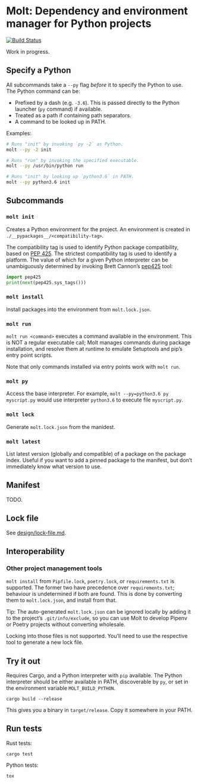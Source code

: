 # Molt: Dependency and environment manager for Python projects

[![Build Status](https://travis-ci.com/uranusjr/molt.svg?branch=master)](https://travis-ci.com/uranusjr/molt)

Work in progress.


## Specify a Python

All subcommands take a `--py` flag *before* it to specify the Python to use.
The Python command can be:

* Prefixed by a dash (e.g. `-3.6`). This is passed directly to the Python
  launcher (`py` command) if available.
* Treated as a path if containing path separators.
* A command to be looked up in PATH.

Examples:

```bash
# Runs "init" by invoking `py -2` as Python.
molt --py -2 init

# Runs "run" by invoking the specified executable.
molt --py /usr/bin/python run

# Runs "init" by looking up `python3.6` in PATH.
molt --py python3.6 init
```


## Subcommands

### `molt init`

Creates a Python environment for the project. An environment is created in
`./__pypackages__/<compatibility-tag>`.

The compatibility tag is used to identify Python package compatibility, based
on [PEP 425]. The strictest compatibility tag is used to identify a platform.
The value of which for a given Python interpreter can be unambiguously
determined by invoking Brett Cannon’s [pep425] tool:

```python
import pep425
print(next(pep425.sys_tags()))
```

[PEP 425]: https://www.python.org/dev/peps/pep-0425/
[pep425]: https://github.com/brettcannon/pep425


### `molt install`

Install packages into the environment from `molt.lock.json`.


### `molt run`

`molt run <command>` executes a command available in the environment. This is
NOT a regular executable call; Molt manages commands during package
installation, and resolve them at runtime to emulate Setuptools and pip’s
entry point scripts.

Note that only commands installed via entry points work with `molt run`.


### `molt py`

Access the base interpreter. For example, `molt --py=python3.6 py myscript.py`
would use interpreter `python3.6` to execute file `myscript.py`.


### `molt lock`

Generate `molt.lock.json` from the manidest.


### `molt latest`

List latest version (globally and compatible) of a package on the package
index. Useful if you want to add a pinned package to the manifest, but don’t
immediately know what version to use.


## Manifest

TODO.


## Lock file

See [design/lock-file.md](./design/lock-file.md).


## Interoperability

### Other project management tools

`molt install` from `Pipfile.lock`, `poetry.lock`, or `requirements.txt` is
supported. The former two have precedence over `requirements.txt`; behaviour is
undetermined if both are found. This is done by converting them to
`molt.lock.json`, and install from that.

Tip: The auto-generated `molt.lock.json` can be ignored locally by adding it to
the project’s `.git/info/exclude`, so you can use Molt to develop Pipenv or
Poetry projects without converting wholesale.

Locking into those files is not supported. You’ll need to use the respective
tool to generate a new lock file.


## Try it out

Requires Cargo, and a Python interpreter with `pip` available. The Python
interpreter should be either available in PATH, discoverable by `py`, or set in
the environment variable `MOLT_BUILD_PYTHON`.

```
cargo build --release
```

This gives you a binary in `target/release`. Copy it somewhere in your PATH.


## Run tests

Rust tests:

```
cargo test
```

Python tests:

```
tox
```
